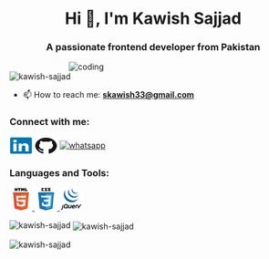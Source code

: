 <h1 align="center">Hi 👋, I'm Kawish Sajjad</h1>
<h3 align="center">A passionate frontend developer from Pakistan</h3>

<img align="right" alt="coding" width="400" src="https://camo.githubusercontent.com/4d9f5ecceb711eec6e2018f38a5677dc657c9738d4a65ba3b928c41c0a45b439/68747470733a2f2f6d69726f2e6d656469756d2e636f6d2f6d61782f313336302f302a37513379765349765f7430696f4a2d5a2e676966">

<p align="left"> <img src="https://komarev.com/ghpvc/?username=kawish-sajjad&label=Profile%20views&color=0e75b6&style=flat" alt="kawish-sajjad" /> </p>

- 📫 How to reach me: **skawish33@gmail.com**

<h3 align="left">Connect with me:</h3>
<p align="left">
<a href="https://linkedin.com/in/kawish-sajjad-7a118530b" target="blank"><img align="center" src="https://raw.githubusercontent.com/devicons/devicon/master/icons/linkedin/linkedin-original.svg" alt="kawish-sajjad" height="30" width="40" /></a>
<a href="https://github.com/kawish-sajjad" target="blank"><img align="center" src="https://raw.githubusercontent.com/devicons/devicon/master/icons/github/github-original.svg" alt="kawish-sajjad" height="30" width="40" /></a>
<a href="https://wa.me/923486687889" target="blank"><img align="center" src="https://upload.wikimedia.org/wikipedia/commons/6/6b/WhatsApp.svg" alt="whatsapp" height="30" width="30" /></a>
</p>

<h3 align="left">Languages and Tools:</h3>
<p align="left">
<a href="https://www.w3.org/html/" target="_blank" rel="noreferrer">
<img src="https://raw.githubusercontent.com/devicons/devicon/master/icons/html5/html5-original-wordmark.svg" alt="html5" width="40" height="40" />
</a>
<a href="https://www.w3schools.com/css/" target="_blank" rel="noreferrer">
<img src="https://raw.githubusercontent.com/devicons/devicon/master/icons/css3/css3-original-wordmark.svg" alt="css3" width="40" height="40" />
</a>
<a href="https://jquery.com/" target="_blank" rel="noreferrer">
<img src="https://raw.githubusercontent.com/devicons/devicon/master/icons/jquery/jquery-original-wordmark.svg" alt="jquery" width="40" height="40" />
</a>
</p>

<p><img align="left" src="https://github-readme-stats.vercel.app/api/top-langs?username=kawish-sajjad&show_icons=true&locale=en&layout=compact" alt="kawish-sajjad" /></p>

<p>&nbsp;<img align="center" src="https://github-readme-stats.vercel.app/api?username=kawish-sajjad&show_icons=true&locale=en" alt="kawish-sajjad" /></p>

<p><img align="center" src="https://github-readme-streak-stats.herokuapp.com/?user=kawish-sajjad&" alt="kawish-sajjad" /></p>

